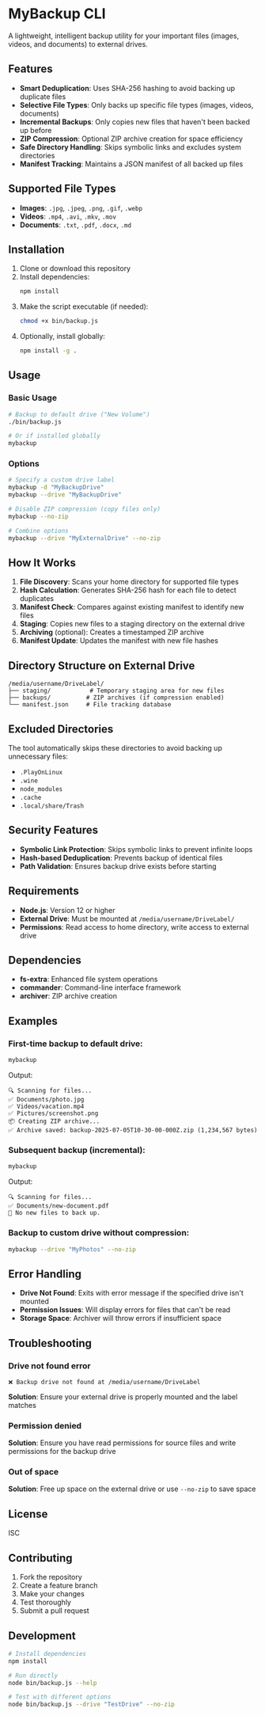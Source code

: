 # MyBackup CLI

A lightweight, intelligent backup utility for your important files (images, videos, and documents) to external drives.

## Features

- **Smart Deduplication**: Uses SHA-256 hashing to avoid backing up duplicate files
- **Selective File Types**: Only backs up specific file types (images, videos, documents)
- **Incremental Backups**: Only copies new files that haven't been backed up before
- **ZIP Compression**: Optional ZIP archive creation for space efficiency
- **Safe Directory Handling**: Skips symbolic links and excludes system directories
- **Manifest Tracking**: Maintains a JSON manifest of all backed up files

## Supported File Types

- **Images**: `.jpg`, `.jpeg`, `.png`, `.gif`, `.webp`
- **Videos**: `.mp4`, `.avi`, `.mkv`, `.mov`
- **Documents**: `.txt`, `.pdf`, `.docx`, `.md`

## Installation

1. Clone or download this repository
2. Install dependencies:
   ```bash
   npm install
   ```
3. Make the script executable (if needed):
   ```bash
   chmod +x bin/backup.js
   ```
4. Optionally, install globally:
   ```bash
   npm install -g .
   ```

## Usage

### Basic Usage

```bash
# Backup to default drive ("New Volume")
./bin/backup.js

# Or if installed globally
mybackup
```

### Options

```bash
# Specify a custom drive label
mybackup -d "MyBackupDrive"
mybackup --drive "MyBackupDrive"

# Disable ZIP compression (copy files only)
mybackup --no-zip

# Combine options
mybackup --drive "MyExternalDrive" --no-zip
```

## How It Works

1. **File Discovery**: Scans your home directory for supported file types
2. **Hash Calculation**: Generates SHA-256 hash for each file to detect duplicates
3. **Manifest Check**: Compares against existing manifest to identify new files
4. **Staging**: Copies new files to a staging directory on the external drive
5. **Archiving** (optional): Creates a timestamped ZIP archive
6. **Manifest Update**: Updates the manifest with new file hashes

## Directory Structure on External Drive

```
/media/username/DriveLabel/
├── staging/           # Temporary staging area for new files
├── backups/          # ZIP archives (if compression enabled)
└── manifest.json     # File tracking database
```

## Excluded Directories

The tool automatically skips these directories to avoid backing up unnecessary files:

- `.PlayOnLinux`
- `.wine`
- `node_modules`
- `.cache`
- `.local/share/Trash`

## Security Features

- **Symbolic Link Protection**: Skips symbolic links to prevent infinite loops
- **Hash-based Deduplication**: Prevents backup of identical files
- **Path Validation**: Ensures backup drive exists before starting

## Requirements

- **Node.js**: Version 12 or higher
- **External Drive**: Must be mounted at `/media/username/DriveLabel/`
- **Permissions**: Read access to home directory, write access to external drive

## Dependencies

- **fs-extra**: Enhanced file system operations
- **commander**: Command-line interface framework
- **archiver**: ZIP archive creation

## Examples

### First-time backup to default drive:
```bash
mybackup
```
Output:
```
🔍 Scanning for files...
✅ Documents/photo.jpg
✅ Videos/vacation.mp4
✅ Pictures/screenshot.png
📦 Creating ZIP archive...
✅ Archive saved: backup-2025-07-05T10-30-00-000Z.zip (1,234,567 bytes)
```

### Subsequent backup (incremental):
```bash
mybackup
```
Output:
```
🔍 Scanning for files...
✅ Documents/new-document.pdf
📂 No new files to back up.
```

### Backup to custom drive without compression:
```bash
mybackup --drive "MyPhotos" --no-zip
```

## Error Handling

- **Drive Not Found**: Exits with error message if the specified drive isn't mounted
- **Permission Issues**: Will display errors for files that can't be read
- **Storage Space**: Archiver will throw errors if insufficient space

## Troubleshooting

### Drive not found error
```
❌ Backup drive not found at /media/username/DriveLabel
```
**Solution**: Ensure your external drive is properly mounted and the label matches

### Permission denied
**Solution**: Ensure you have read permissions for source files and write permissions for the backup drive

### Out of space
**Solution**: Free up space on the external drive or use `--no-zip` to save space

## License

ISC

## Contributing

1. Fork the repository
2. Create a feature branch
3. Make your changes
4. Test thoroughly
5. Submit a pull request

## Development

```bash
# Install dependencies
npm install

# Run directly
node bin/backup.js --help

# Test with different options
node bin/backup.js --drive "TestDrive" --no-zip
```

